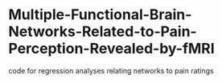 # Multiple-Functional-Brain-Networks-Related-to-Pain-Perception-Revealed-by-fMRI
code for regression analyses relating networks to pain ratings
